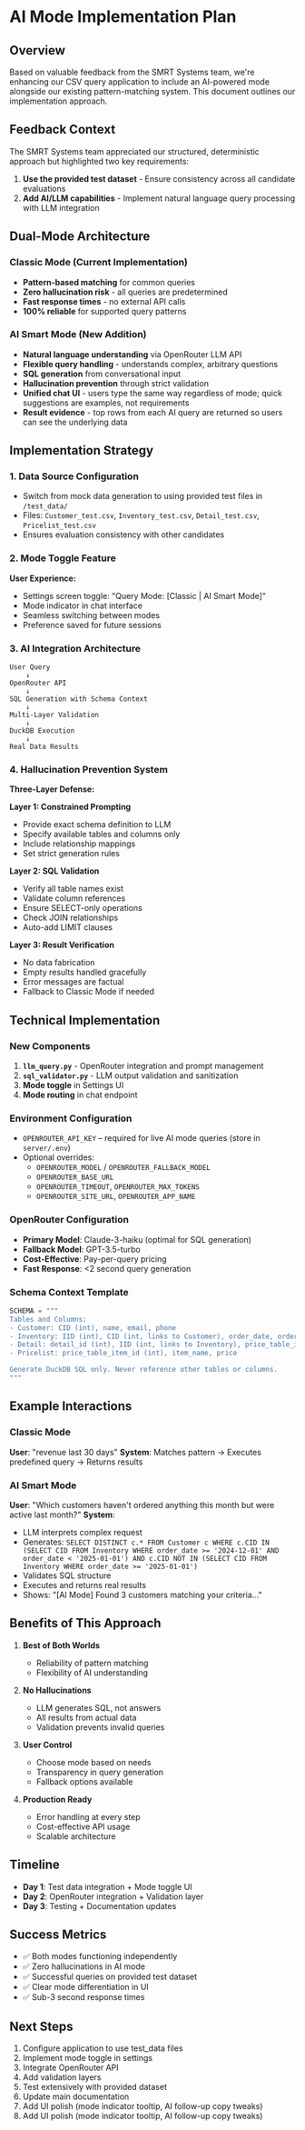 # AI Mode Implementation Plan

## Overview
Based on valuable feedback from the SMRT Systems team, we're enhancing our CSV query application to include an AI-powered mode alongside our existing pattern-matching system. This document outlines our implementation approach.

## Feedback Context
The SMRT Systems team appreciated our structured, deterministic approach but highlighted two key requirements:
1. **Use the provided test dataset** - Ensure consistency across all candidate evaluations
2. **Add AI/LLM capabilities** - Implement natural language query processing with LLM integration

## Dual-Mode Architecture

### Classic Mode (Current Implementation)
- **Pattern-based matching** for common queries
- **Zero hallucination risk** - all queries are predetermined
- **Fast response times** - no external API calls
- **100% reliable** for supported query patterns

### AI Smart Mode (New Addition)
- **Natural language understanding** via OpenRouter LLM API
- **Flexible query handling** - understands complex, arbitrary questions
- **SQL generation** from conversational input
- **Hallucination prevention** through strict validation
- **Unified chat UI** - users type the same way regardless of mode; quick suggestions are examples, not requirements
- **Result evidence** - top rows from each AI query are returned so users can see the underlying data

## Implementation Strategy

### 1. Data Source Configuration
- Switch from mock data generation to using provided test files in `/test_data/`
- Files: `Customer_test.csv`, `Inventory_test.csv`, `Detail_test.csv`, `Pricelist_test.csv`
- Ensures evaluation consistency with other candidates

### 2. Mode Toggle Feature
**User Experience:**
- Settings screen toggle: "Query Mode: [Classic | AI Smart Mode]"
- Mode indicator in chat interface
- Seamless switching between modes
- Preference saved for future sessions

### 3. AI Integration Architecture

```
User Query
    ↓
OpenRouter API 
    ↓
SQL Generation with Schema Context
    ↓
Multi-Layer Validation
    ↓
DuckDB Execution
    ↓
Real Data Results
```

### 4. Hallucination Prevention System

**Three-Layer Defense:**

**Layer 1: Constrained Prompting**
- Provide exact schema definition to LLM
- Specify available tables and columns only
- Include relationship mappings
- Set strict generation rules

**Layer 2: SQL Validation**
- Verify all table names exist
- Validate column references
- Ensure SELECT-only operations
- Check JOIN relationships
- Auto-add LIMIT clauses

**Layer 3: Result Verification**
- No data fabrication
- Empty results handled gracefully
- Error messages are factual
- Fallback to Classic Mode if needed

## Technical Implementation

### New Components
1. **`llm_query.py`** - OpenRouter integration and prompt management
2. **`sql_validator.py`** - LLM output validation and sanitization
3. **Mode toggle** in Settings UI
4. **Mode routing** in chat endpoint

### Environment Configuration
- `OPENROUTER_API_KEY` – required for live AI mode queries (store in `server/.env`)
- Optional overrides:
  - `OPENROUTER_MODEL` / `OPENROUTER_FALLBACK_MODEL`
  - `OPENROUTER_BASE_URL`
  - `OPENROUTER_TIMEOUT`, `OPENROUTER_MAX_TOKENS`
  - `OPENROUTER_SITE_URL`, `OPENROUTER_APP_NAME`

### OpenRouter Configuration
- **Primary Model**: Claude-3-haiku (optimal for SQL generation)
- **Fallback Model**: GPT-3.5-turbo
- **Cost-Effective**: Pay-per-query pricing
- **Fast Response**: <2 second query generation

### Schema Context Template
```python
SCHEMA = """
Tables and Columns:
- Customer: CID (int), name, email, phone
- Inventory: IID (int), CID (int, links to Customer), order_date, order_total
- Detail: detail_id (int), IID (int, links to Inventory), price_table_item_id (int), quantity
- Pricelist: price_table_item_id (int), item_name, price

Generate DuckDB SQL only. Never reference other tables or columns.
"""
```

## Example Interactions

### Classic Mode
**User**: "revenue last 30 days"
**System**: Matches pattern → Executes predefined query → Returns results

### AI Smart Mode
**User**: "Which customers haven't ordered anything this month but were active last month?"
**System**:
- LLM interprets complex request
- Generates: `SELECT DISTINCT c.* FROM Customer c WHERE c.CID IN (SELECT CID FROM Inventory WHERE order_date >= '2024-12-01' AND order_date < '2025-01-01') AND c.CID NOT IN (SELECT CID FROM Inventory WHERE order_date >= '2025-01-01')`
- Validates SQL structure
- Executes and returns real results
- Shows: "[AI Mode] Found 3 customers matching your criteria..."

## Benefits of This Approach

1. **Best of Both Worlds**
   - Reliability of pattern matching
   - Flexibility of AI understanding

2. **No Hallucinations**
   - LLM generates SQL, not answers
   - All results from actual data
   - Validation prevents invalid queries

3. **User Control**
   - Choose mode based on needs
   - Transparency in query generation
   - Fallback options available

4. **Production Ready**
   - Error handling at every step
   - Cost-effective API usage
   - Scalable architecture

## Timeline
- **Day 1**: Test data integration + Mode toggle UI
- **Day 2**: OpenRouter integration + Validation layer
- **Day 3**: Testing + Documentation updates

## Success Metrics
- ✅ Both modes functioning independently
- ✅ Zero hallucinations in AI mode
- ✅ Successful queries on provided test dataset
- ✅ Clear mode differentiation in UI
- ✅ Sub-3 second response times

## Next Steps
1. Configure application to use test_data files
2. Implement mode toggle in settings
3. Integrate OpenRouter API
4. Add validation layers
5. Test extensively with provided dataset
6. Update main documentation
7. Add UI polish (mode indicator tooltip, AI follow-up copy tweaks)
7. Add UI polish (mode indicator tooltip, AI follow-up copy tweaks)
